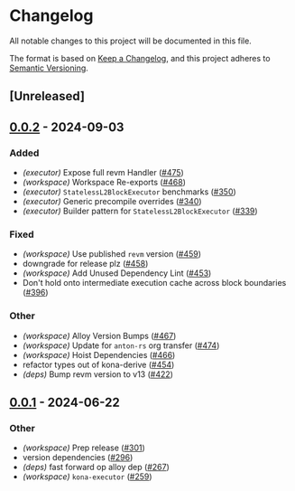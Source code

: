 # Changelog
All notable changes to this project will be documented in this file.

The format is based on [Keep a Changelog](https://keepachangelog.com/en/1.0.0/),
and this project adheres to [Semantic Versioning](https://semver.org/spec/v2.0.0.html).

## [Unreleased]

## [0.0.2](https://github.com/ethereum-optimism/kona-repro-pat/compare/kona-executor-v0.0.1...kona-executor-v0.0.2) - 2024-09-03

### Added
- *(executor)* Expose full revm Handler ([#475](https://github.com/ethereum-optimism/kona-repro-pat/pull/475))
- *(workspace)* Workspace Re-exports ([#468](https://github.com/ethereum-optimism/kona-repro-pat/pull/468))
- *(executor)* `StatelessL2BlockExecutor` benchmarks ([#350](https://github.com/ethereum-optimism/kona-repro-pat/pull/350))
- *(executor)* Generic precompile overrides ([#340](https://github.com/ethereum-optimism/kona-repro-pat/pull/340))
- *(executor)* Builder pattern for `StatelessL2BlockExecutor` ([#339](https://github.com/ethereum-optimism/kona-repro-pat/pull/339))

### Fixed
- *(workspace)* Use published `revm` version ([#459](https://github.com/ethereum-optimism/kona-repro-pat/pull/459))
- downgrade for release plz ([#458](https://github.com/ethereum-optimism/kona-repro-pat/pull/458))
- *(workspace)* Add Unused Dependency Lint ([#453](https://github.com/ethereum-optimism/kona-repro-pat/pull/453))
- Don't hold onto intermediate execution cache across block boundaries ([#396](https://github.com/ethereum-optimism/kona-repro-pat/pull/396))

### Other
- *(workspace)* Alloy Version Bumps ([#467](https://github.com/ethereum-optimism/kona-repro-pat/pull/467))
- *(workspace)* Update for `anton-rs` org transfer ([#474](https://github.com/ethereum-optimism/kona-repro-pat/pull/474))
- *(workspace)* Hoist Dependencies ([#466](https://github.com/ethereum-optimism/kona-repro-pat/pull/466))
- refactor types out of kona-derive ([#454](https://github.com/ethereum-optimism/kona-repro-pat/pull/454))
- *(deps)* Bump revm version to v13 ([#422](https://github.com/ethereum-optimism/kona-repro-pat/pull/422))

## [0.0.1](https://github.com/anton-rs/kona/releases/tag/kona-executor-v0.0.1) - 2024-06-22

### Other
- *(workspace)* Prep release ([#301](https://github.com/anton-rs/kona/pull/301))
- version dependencies ([#296](https://github.com/anton-rs/kona/pull/296))
- *(deps)* fast forward op alloy dep ([#267](https://github.com/anton-rs/kona/pull/267))
- *(workspace)* `kona-executor` ([#259](https://github.com/anton-rs/kona/pull/259))
